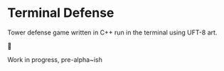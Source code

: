 Terminal Defense
===============

Tower defense game written in C++ run in the terminal using UFT-8 art.

:snail:

Work in progress, pre-alpha~ish